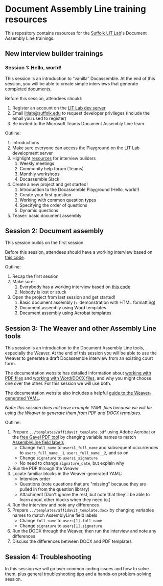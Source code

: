 # Document Assembly Line training resources

This repository contains resources for the [Suffolk LIT Lab](https://suffolklitlab.org/)'s Document Assembly Line trainings.

## New interview builder trainings

### Session 1: Hello, world!

This session is an introduction to “vanilla” Docassemble. At the end of this session, you will be able to create simple interviews that generate completed documents.

Before this session, attendees should:

1. Register an account on the [LIT Lab dev server](https://apps-dev.suffolklitlab.org/)
2. Email [litlab@suffolk.edu](mailto:litlab@suffolk.edu) to request developer privileges (include the email you used to register)
3. Be invited to the Microsoft Teams Document Assembly Line team

Outline:

1. Introductions
2. Make sure everyone can access the Playground on the LIT Lab development server
3. Highlight [resources](https://assemblyline.suffolklitlab.org/docs/get_started/resources) for interview builders
   1. Weekly meetings
   2. Community help forum (Teams)
   3. Monthly workshops
   4. Docassemble Slack
4. Create a new project and get started!
   1. Introduction to the Docassemble Playground (Hello, world!)
   2. Create your first question
   3. Working with common question types
   4. Specifying the order of questions
   5. Dynamic questions
5. Teaser: basic document assembly

## Session 2: Document assembly

This session builds on the first session.

Before this session, attendees should have a working interview based on [this code](https://github.com/SuffolkLITLab/docassemble-DALTraining/blob/main/docassemble/DALTraining/data/questions/1_5_dynamic_questions.yml).

Outline:

1. Recap the first session
2. Make sure:
   1. Everybody has a working interview based on [this code](https://github.com/SuffolkLITLab/docassemble-DALTraining/blob/main/docassemble/DALTraining/data/questions/1_5_dynamic_questions.yml)
   2. Nobody is lost or stuck
3. Open the project from last session and get started!
   1. Basic document assembly (+ demonstration with HTML formatting)
   2. Document assembly using Word templates
   3. Document assembly using Acrobat templates

## Session 3: The Weaver and other Assembly Line tools

This session is an introduction to the Document Assembly Line tools, especially the Weaver. At the end of this session you will be able to use the Weaver to generate a draft Docassemble interview from an existing court form.

The documentation website has detailed information about [working with PDF files](https://assemblyline.suffolklitlab.org/docs/authoring/pdfs) and [working with Word/DOCX files](https://assemblyline.suffolklitlab.org/docs/authoring/docx), and why you might choose one over the other. For this session we will use both.

The documentation website also includes a helpful [guide to the Weaver-generated YAML](https://assemblyline.suffolklitlab.org/docs/authoring/generated_yaml).

*Note: this session does not have example YAML files because we will be using the Weaver to generate them from PDF and DOCX templates.*

Outline:

1. Prepare `../templates/affidavit_template.pdf` using Adobe Acrobat or the [free Gavel PDF tool](https://start.gavel.io/pdf) by changing variable names to match [AssemblyLine field labels](https://assemblyline.suffolklitlab.org/docs/authoring/label_variables)
   * Change `full_name` to `users1_full_name` and subsequent occurrences to `users_full_name__1`, `users_full_name__2`, and so on
   * Change `signature` to `users1_signature`
   * No need to change `signature_date`, but explain why
2. Run the PDF through the Weaver
3. Locate familiar blocks in the Weaver-generated YAML:
   * Interview order
   * Questions (note questions that are "missing" because they are pulled in from the question library)
   * Attachment
   (Don't ignore the rest, but note that they'll be able to learn about other blocks when they need to.)
4. Run the interview and note any differences
5. Prepare `../templates/affidavit_template.docx` by changing variables names to match AssemblyLine field labels
   * Change `full_name` to `users[1].full_name`
   * Change `signature` to `users[1].signature`
6. Run the DOCX through the Weaver, then run the interview and note any differences
7. Discuss the differences between DOCX and PDF templates

## Session 4: Troubleshooting

In this session we will go over common coding issues and how to solve them, plus general troubleshooting tips and a hands-on problem-solving session.